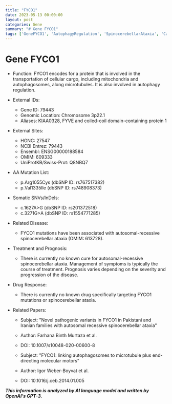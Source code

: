 ```yaml
---
title: "FYCO1"
date: 2023-05-13 00:00:00
layout: post
categories: Gene
summary: "# Gene FYCO1"
tags: ['GeneFYCO1', 'AutophagyRegulation', 'SpinocerebellarAtaxia', 'CargoTransportation', 'Microtubules', 'Mutation', 'Prognosis', 'DrugResponse']
---
```


# Gene FYCO1

- Function: FYCO1 encodes for a protein that is involved in the transportation of cellular cargo, including mitochondria and autophagosomes, along microtubules. It is also involved in autophagy regulation.

- External IDs: 
    - Gene ID: 79443
    - Genomic Location: Chromosome 3p22.1
    - Aliases: KIAA0328, FYVE and coiled-coil domain-containing protein 1

- External Sites:
    - HGNC: 27547
    - NCBI Entrez: 79443
    - Ensembl: ENSG00000188584
    - OMIM: 609333
    - UniProtKB/Swiss-Prot: Q8NBQ7

- AA Mutation List:
    - p.Arg1055Cys (dbSNP ID: rs767517382)
    - p.Val1335Ile (dbSNP ID: rs748908373)

- Somatic SNVs/InDels:
    - c.1627A>G (dbSNP ID: rs201372518)
    - c.3271G>A (dbSNP ID: rs1554771285)

- Related Disease:
    - FYCO1 mutations have been associated with autosomal-recessive spinocerebellar ataxia (OMIM: 613728).

- Treatment and Prognosis:
    - There is currently no known cure for autosomal-recessive spinocerebellar ataxia. Management of symptoms is typically the course of treatment. Prognosis varies depending on the severity and progression of the disease.

- Drug Response:
    - There is currently no known drug specifically targeting FYCO1 mutations or spinocerebellar ataxia.

- Related Papers:
   - Subject: "Novel pathogenic variants in FYCO1 in Pakistani and Iranian families with autosomal recessive spinocerebellar ataxia"
   - Author: Farhana Binth Murtaza et al.
   - DOI: 10.1007/s10048-020-00600-8
   
   - Subject: "FYCO1: linking autophagosomes to microtubule plus end-directing molecular motors"
   - Author: Igor Weber-Boyvat et al.
   - DOI: 10.1016/j.ceb.2014.01.005

**_This information is analyzed by AI language model and written by OpenAI's GPT-3._**